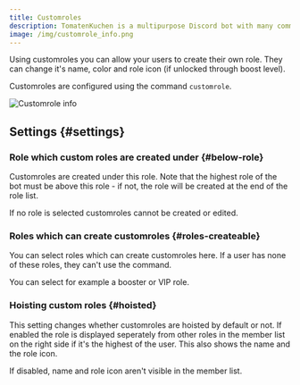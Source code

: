 ```yaml
---
title: Customroles
description: TomatenKuchen is a multipurpose Discord bot with many common and innovative features for your server. Customroles allow users to created their own customized role on the server.
image: /img/customrole_info.png
---
```


Using customroles you can allow your users to create their own role. They can change it's name, color and role icon (if unlocked through boost level).

Customroles are configured using the command `customrole`.

![Customrole info](/img/customrole_info.png)

## Settings {#settings}

### Role which custom roles are created under {#below-role}

Customroles are created under this role. Note that the highest role of the bot must be above this role - if not, the role will be created at the end of the role list.

If no role is selected customroles cannot be created or edited.

### Roles which can create customroles {#roles-createable}

You can select roles which can create customroles here. If a user has none of these roles, they can't use the command.

You can select for example a booster or VIP role.

### Hoisting custom roles {#hoisted}

This setting changes whether customroles are hoisted by default or not. If enabled the role is displayed seperately from other roles in the member list on the right side if it's the highest of the user. This also shows the name and the role icon.

If disabled, name and role icon aren't visible in the member list.
